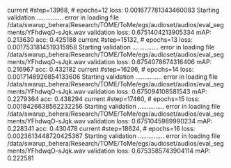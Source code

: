 current #step=13968, # epochs=12
loss: 0.001677781343460083
Starting validation ...............
error in loading file /data/swarup_behera/Research/TOME/ToMe/egs/audioset/audios/eval_segments/YFhdwqO-sJqk.wav
validation loss: 0.6751404213905334
mAP: 0.213630
acc: 0.425188
current #step=15132, # epochs=13
loss: 0.0017531814519315958
Starting validation ...............
error in loading file /data/swarup_behera/Research/TOME/ToMe/egs/audioset/audios/eval_segments/YFhdwqO-sJqk.wav
validation loss: 0.6754078674316406
mAP: 0.216967
acc: 0.432182
current #step=16296, # epochs=14
loss: 0.0017148926854133606
Starting validation ...............
error in loading file /data/swarup_behera/Research/TOME/ToMe/egs/audioset/audios/eval_segments/YFhdwqO-sJqk.wav
validation loss: 0.675094108581543
mAP: 0.2279364
acc: 0.438294
current #step=17460, # epochs=15
loss: 0.0018426638562232256
Starting validation ...............
error in loading file /data/swarup_behera/Research/TOME/ToMe/egs/audioset/audios/eval_segments/YFhdwqO-sJqk.wav
validation loss: 0.6751045989990234
mAP: 0.228341
acc: 0.430478
current #step=18624, # epochs=16
loss: 0.0023613448720425367
Starting validation ...............
error in loading file /data/swarup_behera/Research/TOME/ToMe/egs/audioset/audios/eval_segments/YFhdwqO-sJqk.wav
validation loss: 0.6753585743904114
mAP: 0.222581
